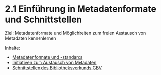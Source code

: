 # 2.1 Einführung in Metadatenformate und Schnittstellen

Ziel: Metadatenformate und Möglichkeiten zum freien Austausch von Metadaten kennenlernen

Inhalte:
* [Metadatenformate und -standards](2-1-1-metadatenformate-und-standards.md)
* [Initiativen zum Austausch von Metadaten](2-1-2-initiativen-zum-austausch-von-metadaten.md)
* [Schnittstellen des Bibliotheksverbunds GBV](2-1-3-schnittstellen-des-bibliotheksverbunds-gbv.md)
